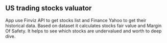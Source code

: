 ## US trading stocks valuator

App use Finviz API to get stocks list and Finance Yahoo to get their historical data.
Based on dataset it calculates stocks fair value and Margin Of Safety.
It helps to see which stocks are undervalued and worth to deep dive.
